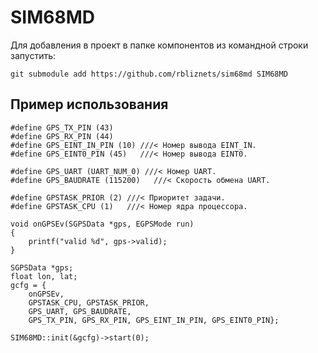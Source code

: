 # SIM68MD
Для добавления в проект в папке компонентов из командной строки запустить:    
```
git submodule add https://github.com/rbliznets/sim68md SIM68MD
```
## Пример использования
```
#define GPS_TX_PIN (43)
#define GPS_RX_PIN (44)
#define GPS_EINT_IN_PIN (10) ///< Номер вывода EINT_IN.
#define GPS_EINT0_PIN (45)   ///< Номер вывода EINT0.

#define GPS_UART (UART_NUM_0) ///< Номер UART.
#define GPS_BAUDRATE (115200)   ///< Скорость обмена UART.

#define GPSTASK_PRIOR (2) ///< Приоритет задачи.
#define GPSTASK_CPU (1)   ///< Номер ядра процессора.

void onGPSEv(SGPSData *gps, EGPSMode run)
{
	printf("valid %d", gps->valid);
}

SGPSData *gps;
float lon, lat;
gcfg = {
    onGPSEv,
    GPSTASK_CPU, GPSTASK_PRIOR,
    GPS_UART, GPS_BAUDRATE,
    GPS_TX_PIN, GPS_RX_PIN, GPS_EINT_IN_PIN, GPS_EINT0_PIN};

SIM68MD::init(&gcfg)->start(0);
```